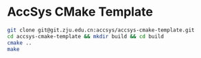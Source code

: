 # AccSys CMake Template

```bash
git clone git@git.zju.edu.cn:accsys/accsys-cmake-template.git
cd accsys-cmake-template && mkdir build && cd build
cmake ..
make
```